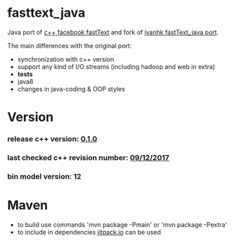 # fasttext_java
Java port of [c++ facebook fastText](https://github.com/facebookresearch/fastText) 
and fork of [ivanhk fastText_java port](https://github.com/ivanhk/fastText_java).

The main differences with the original port:
* synchronization with c++ version
* support any kind of I/O streams (including hadoop and web in extra)
* __tests__
* java8
* changes in java-coding & OOP styles

# Version
### release c++ version: [0.1.0](https://github.com/facebookresearch/fastText/releases/tag/v0.1.0)
### last checked c++ revision number: [09/12/2017](https://github.com/facebookresearch/fastText/commit/b928c9f01d02fcf2f115f06ee7a2c02d5c6a0ca2)
### bin model version: 12

# Maven
* to build use commands 'mvn package -Pmain' or 'mvn package -Pextra'
* to include in dependencies [jitpack.io](https://jitpack.io/) can be used 